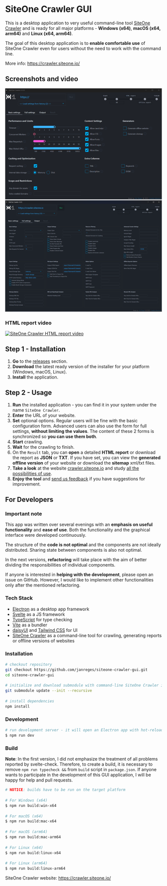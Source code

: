 # SiteOne Crawler GUI

This is a desktop application to very useful command-line tool [SiteOne Crawler](https://github.com/janreges/siteone-crawler) and is ready for all major platforms - **Windows (x64)**, **macOS (x64, arm64)** and **Linux (x64, arm64)**.

The goal of this desktop application is to **enable comfortable use** of SiteOne Crawler even for users without the need to work with the command line.

More info: https://crawler.siteone.io/

## Screenshots and video

![SiteOne Crawler Demo](docs/app-demo-2023-12-04.gif)
![SiteOne Crawler Full Form](docs/screenshot-2-app-full-form.png)

### HTML report video

[![SiteOne Crawler HTML report video](https://img.youtube.com/vi/vMy1umO9Prc/0.jpg)](https://www.youtube.com/watch?v=vMy1umO9Prc)

## Step 1 - Installation

1. **Go** to the [releases](https://github.com/janreges/siteone-crawler-gui/releases) section.
2. **Download** the latest ready version of the installer for your platform (Windows, macOS, Linux).
3. **Install** the application.

## Step 2 - Usage
1. **Run** the installed application - you can find it in your system under the name `SiteOne Crawler`.
2. **Enter** the URL of your website.
3. **Set** optional options. Regular users will be fine with the basic configuration form. Advanced users can also use the form for full settings, **without limiting the values**. The content of these 2 forms is synchronized so **you can use them both**.
4. **Start** crawling.
5. **Wait** for the crawling to finish.
6. On the `Result` tab, you can **open** a detailed **HTML report** or download the report as **JSON** or **TXT**. If you have set, you can view the **generated offline version** of your website or download the **sitemap** xml/txt files.
7. **Take a look** at the website [crawler.siteone.io](https://crawler.siteone.io/?utm_source=github-gui-readme) and study [all the possibilities of use](https://crawler.siteone.io/introduction/key-features/#list-of-features).
8. **Enjoy the tool** and [send us feedback](https://crawler.siteone.io/introduction/contact-and-community/) if you have suggestions for improvement.


## For Developers

### Important note

This app was written over several evenings with an **emphasis on useful functionality** and **ease of use**. Both the functionality and the graphical interface were developed continuously.

The structure of the **code is not optimal** and the components are not ideally distributed. Sharing state between components is also not optimal.

In the next versions, **refactoring** will take place with the aim of better dividing the responsibilities of individual components.

If anyone is interested in **helping with the development**, please open an issue on GitHub. However, I would like to implement other functionalities only after the mentioned refactoring.

### Tech Stack

- [Electron](https://www.electronjs.org/) as a desktop app framework
- [Svelte](https://svelte.dev/) as a JS framework
- [TypeScript](https://www.typescriptlang.org/) for type checking
- [Vite](https://vitejs.dev/) as a bundler
- [daisyUI](https://kit.svelte.dev/) and [Tailwind CSS](https://tailwindcss.com/) for UI
- [SiteOne Crawler](https://github.com/janreges/siteone-crawler) as a command-line tool for crawling, generating reports or offline versions of websites

### Installation

```bash
# checkout repository
git checkout https://github.com/janreges/siteone-crawler-gui.git
cd siteone-crawler-gui

# initialize and download submodule with command-line SiteOne Crawler into src/siteone-crawler
git submodule update --init --recursive

# install dependencies
npm install
```

### Development

```bash
# run development server - it will open an Electron app with hot-reloading
$ npm run dev
```

### Build

**Note**: In the first version, I did not emphasize the treatment of all problems reported by svelte-check. Therefore, to create a build, it is necessary to remove `npm run typecheck &&` from `build` script in `package.json`. If anyone wants to participate in the development of this GUI application, I will be happy for help and pull requests.

```bash
# NOTICE: builds have to be run on the target platform

# For Windows (x64)
$ npm run build:win-x64

# For macOS (x64)
$ npm run build:mac-x64

# For macOS (arm64)
$ npm run build:mac-arm64

# For Linux (x64)
$ npm run build:linux-x64

# For Linux (arm64)
$ npm run build:linux-arm64
```

SiteOne Crawler website: https://crawler.siteone.io/
